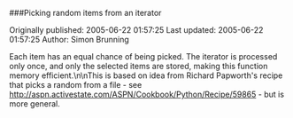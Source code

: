 ###Picking random items from an iterator

Originally published: 2005-06-22 01:57:25
Last updated: 2005-06-22 01:57:25
Author: Simon Brunning

Each item has an equal chance of being picked.  The iterator is processed only once, and only the selected items are stored, making this function memory efficient.\n\nThis is based on idea from Richard Papworth's recipe that picks a random from a file - see http://aspn.activestate.com/ASPN/Cookbook/Python/Recipe/59865 - but is more general.